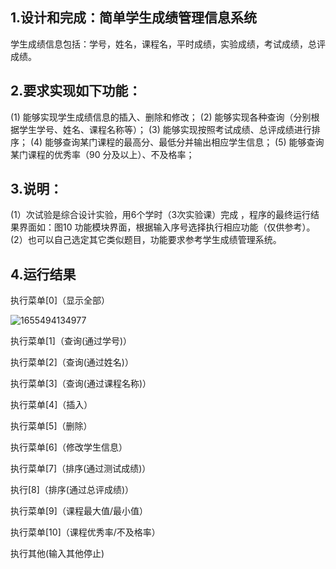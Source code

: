 ## 1.设计和完成：简单学生成绩管理信息系统 
学生成绩信息包括：学号，姓名，课程名，平时成绩，实验成绩，考试成绩，总评成绩。
## 2.要求实现如下功能：
(1)	能够实现学生成绩信息的插入、删除和修改；
(2)	能够实现各种查询（分别根据学生学号、姓名、课程名称等）；
(3)	能够实现按照考试成绩、总评成绩进行排序；
(4)	能够查询某门课程的最高分、最低分并输出相应学生信息；
(5)	能够查询某门课程的优秀率（90 分及以上）、不及格率；
## 3.说明：
(1）次试验是综合设计实验，用6个学时（3次实验课）完成 ，程序的最终运行结果界面如：图10 功能模块界面，根据输入序号选择执行相应功能（仅供参考）。
(2）也可以自己选定其它类似题目，功能要求参考学生成绩管理系统。

## 4.运行结果
执行菜单[0]（显示全部）

![1655494134977](https://github.com/lijianxing66628/StudentAchievementManagementInformationSystem/blob/main/images/1.png)


执行菜单[1]（查询(通过学号)）

  

  

执行菜单[2]（查询(通过姓名)）

  

  

执行菜单[3]（查询(通过课程名称)）

  

  

执行菜单[4]（插入）

  

  

执行菜单[5]（删除）

  

执行菜单[6]（修改学生信息）

  

  

执行菜单[7]（排序(通过测试成绩)）

  

执行[8]（排序(通过总评成绩)）

  

执行菜单[9]（课程最大值/最小值）

  

执行菜单[10]（课程优秀率/不及格率）

  

执行其他(输入其他停止)
